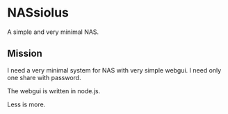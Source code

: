# NASsiolus 
A simple and very minimal NAS.

## Mission
I need a very minimal system for NAS with very simple webgui. I need only one share with password.

The webgui is written in node.js.

Less is more.
